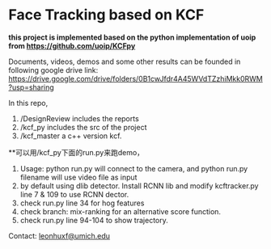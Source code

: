 Face Tracking based on KCF
==========================

**this project is implemented based on the python implementation of uoip from https://github.com/uoip/KCFpy**

Documents, videos, demos and some other results can be founded in following google drive link:
https://drive.google.com/drive/folders/0B1cwJfdr4A45WVdTZzhiMkk0RWM?usp=sharing

In this repo, 
1.  /DesignReview includes the reports
2.  /kcf_py includes the src of the project
3.  /kcf_master a c++ version kcf. 

**可以用/kcf_py下面的run.py来跑demo，

1.  Usage: python run.py will connect to the camera, and python run.py filename will use video file as input 
2.  by default using dlib detector. Install RCNN lib and modify kcftracker.py line 7 & 109 to use RCNN dector.
3.  check run.py line 34 for hog features 
4.  check branch: mix-ranking for an alternative score function.
5.  check run.py line 94-104 to show trajectory. 

Contact: leonhuxf@umich.edu
